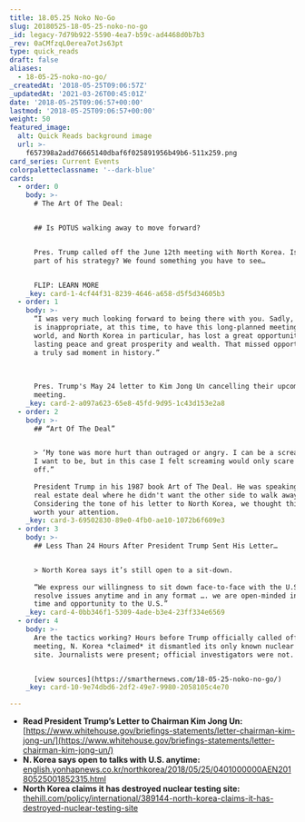 ```yaml
---
title: 18.05.25 Noko No-Go
slug: 20180525-18-05-25-noko-no-go
_id: legacy-7d79b922-5590-4ea7-b59c-ad4468d0b7b3
_rev: 0aCMfzqL0erea7otJs63pt
type: quick_reads
draft: false
aliases:
  - 18-05-25-noko-no-go/
_createdAt: '2018-05-25T09:06:57Z'
_updatedAt: '2021-03-26T00:45:01Z'
date: '2018-05-25T09:06:57+00:00'
lastmod: '2018-05-25T09:06:57+00:00'
weight: 50
featured_image:
  alt: Quick Reads background image
  url: >-
    f657398a2add76665140dbaf6f025891956b49b6-511x259.png
card_series: Current Events
colorpaletteclassname: '--dark-blue'
cards:
  - order: 0
    body: >-
      # The Art Of The Deal:


      ## Is POTUS walking away to move forward?


      Pres. Trump called off the June 12th meeting with North Korea. Is this all
      part of his strategy? We found something you have to see…


      FLIP: LEARN MORE
    _key: card-1-4cf44f31-8239-4646-a658-d5f5d34605b3
  - order: 1
    body: >-
      “I was very much looking forward to being there with you. Sadly, I feel it
      is inappropriate, at this time, to have this long-planned meeting….The
      world, and North Korea in particular, has lost a great opportunity for
      lasting peace and great prosperity and wealth. That missed opportunity is
      a truly sad moment in history.”  
        
        
        
      Pres. Trump's May 24 letter to Kim Jong Un cancelling their upcoming
      meeting.
    _key: card-2-a097a623-65e8-45fd-9d95-1c43d153e2a8
  - order: 2
    body: >-
      ## “Art Of The Deal”


      > ‘My tone was more hurt than outraged or angry. I can be a screamer when
      I want to be, but in this case I felt screaming would only scare them
      off.”  
        
      President Trump in his 1987 book Art of The Deal. He was speaking about a
      real estate deal where he didn't want the other side to walk away.
      Considering the tone of his letter to North Korea, we thought this was
      worth your attention.
    _key: card-3-69502830-89e0-4fb0-ae10-1072b6f609e3
  - order: 3
    body: >-
      ## Less Than 24 Hours After President Trump Sent His Letter…


      > North Korea says it’s still open to a sit-down.  
        
      “We express our willingness to sit down face-to-face with the U.S. and
      resolve issues anytime and in any format …. we are open-minded in giving
      time and opportunity to the U.S.”
    _key: card-4-0bb346f1-5309-4ade-b3e4-23ff334e6569
  - order: 4
    body: >-
      Are the tactics working? Hours before Trump officially called off the
      meeting, N. Korea *claimed* it dismantled its only known nuclear test
      site. Journalists were present; official investigators were not.


      [view sources](https://smarthernews.com/18-05-25-noko-no-go/)
    _key: card-10-9e74dbd6-2df2-49e7-9980-2058105c4e70

---
```

* **Read President Trump’s Letter to Chairman Kim Jong Un:** [https://www.whitehouse.gov/briefings-statements/letter-chairman-kim-jong-un/](https://www.whitehouse.gov/briefings-statements/letter-chairman-kim-jong-un/)
* **N. Korea says open to talks with U.S. anytime:** [english.yonhapnews.co.kr/northkorea/2018/05/25/0401000000AEN20180525001852315.html](http://english.yonhapnews.co.kr/northkorea/2018/05/25/0401000000AEN20180525001852315.html)
* **North Korea claims it has destroyed nuclear testing site:** [thehill.com/policy/international/389144-north-korea-claims-it-has-destroyed-nuclear-testing-site](http://thehill.com/policy/international/389144-north-korea-claims-it-has-destroyed-nuclear-testing-site)
